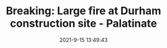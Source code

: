 ---
"title": "Breaking: Large fire at Durham construction site - Palatinate"
"date": "2021-9-15 13:49:43"
"feed_name": "GOOGLENEWSCONSTRUCTION"
"feed_website": "https://news.google.com/search?q=construction%2Bincident&hl=en-US&gl=US&ceid=US:en"
"feed_rss": "https://news.google.com/rss/search?q=construction%2Bincident&hl=en-US&gl=US&ceid=US:en"
"link": "https://www.palatinate.org.uk/breaking-fire-at-durham-construction-site/"
"file": "_posts/2021-1-1-f963a9c470d9deee59390338ccb2a469cbf2caa2.md"
"accident": "1"
"drilling": "0"
---